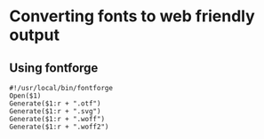 # Converting fonts to web friendly output

## Using fontforge
    #!/usr/local/bin/fontforge
    Open($1)
    Generate($1:r + ".otf")
    Generate($1:r + ".svg")
    Generate($1:r + ".woff")
    Generate($1:r + ".woff2")
